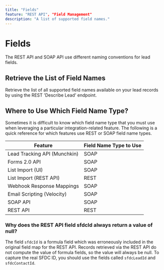 ```yaml
---
title: "Fields"
feature: "REST API", "Field Management"
description: "A list of supported field names."
---
```


# Fields

The REST API and SOAP API use different naming conventions for lead fields.

## Retrieve the List of Field Names

Retrieve the list of all supported field names available on your lead records by using the REST 'Describe Lead' endpoint.

## Where to Use Which Field Name Type?

Sometimes it is difficult to know which field name type that you must use when leveraging a particular integration-related feature. The following is a quick reference for which features use REST or SOAP field name types.

|Feature|Field Name Type to Use|
|--- |--- |
|Lead Tracking API (Munchkin)|SOAP|
|Forms 2.0 API|SOAP|
|List Import (UI)|SOAP|
|List Import (REST API)|REST|
|Webhook Response Mappings|SOAP|
|Email Scripting (Velocity)|SOAP|
|SOAP API|SOAP|
|REST API|REST|

### Why does the REST API field sfdcId always return a value of null?

The field `sfdcId` is a formula field which was erroneously included in the original field map for the REST API. Records retrieved via the REST API do not compute the value of formula fields, so the value will always be null. To capture the real SFDC ID, you should use the fields called `sfdcLeadId` and `sfdcContactId`.
